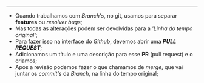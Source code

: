 ___
- Quando trabalhamos com *Branch's*, no git, usamos para separar **features** ou *resolver bugs*;
- Mas todas as alterações podem ser devolvidas para a *'Linha do tempo original'*;
- Para fazer isso na interface do *Github*, devemos abrir uma ***PULL REQUEST***;
- Adicionamos um título e uma descrição para esse **PR** (pull request) e o criamos;
- Após a revisão podemos fazer o que chamamos de *merge*, que vai juntar os *commit's* da *Branch*, na linha do tempo original;
